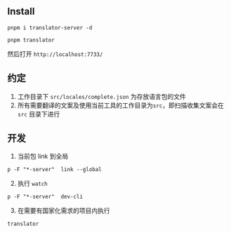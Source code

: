 ## Install

```shell
pnpm i translator-server -d

pnpm translator
```

然后打开 `http://localhost:7733/`

## 约定

1. 工作目录下  `src/locales/complete.json` 为存放语言包的文件
2. 所有需要翻译的文案及使用当前工具的工作目录为`src`，即扫描收集文案会在 `src` 目录下进行

## 开发

1. 当前包 link 到全局

```shell
p -F "*-server"  link --global
```

2. 执行 `watch`

```
p -F "*-server"  dev-cli
```

3. 在需要有国家化需求的项目内执行

```shell
translator
```
